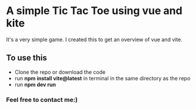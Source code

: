 # A simple Tic Tac Toe using vue and kite

It's a very simple game. I created this to get an overview of vue and vite.

## To use this 

- Clone the repo or download the code
- run **npm install vite@latest** in terminal in the same directory as the repo
- run **npm dev run**

### Feel free to contact me:)
